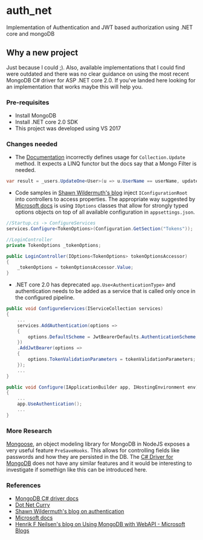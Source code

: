 # auth_net
Implementation of Authentication and JWT based authorization using .NET core and mongoDB

## Why a new project
Just because I could ;). Also, available implementations that I could find were outdated and there was no clear guidance on using the most recent MongoDB C# driver for ASP .NET core 2.0. If you've landed here looking for an implementation that works maybe this will help you.

### Pre-requisites
- Install MongoDB
- Install .NET core 2.0 SDK
- This project was developed using VS 2017

### Changes needed
- The [Documentation](http://www.dotnetcurry.com/aspnet-mvc/1267/using-mongodb-nosql-database-with-aspnet-webapi-core) incorrectly defines usage for  `Collection.Update` method. It expects a LINQ functor but the docs say that a Mongo Filter is needed.

```C#
var result = _users.UpdateOne<User>(u => u.UserName == userName, update);
```

- Code samples in [Shawn Wildermuth's blog](https://wildermuth.com/2017/08/19/Two-AuthorizationSchemes-in-ASP-NET-Core-2) inject `IConfigurationRoot` into controllers to access properties. The appropriate way suggested by [Microsoft docs](https://docs.microsoft.com/en-us/aspnet/core/fundamentals/configuration?tabs=basicconfiguration) is using `IOptions` classes that allow for strongly typed options objects on top of all available configuration in `appsettings.json`.

```C#
//Startup.cs -> ConfigureServices
services.Configure<TokenOptions>(Configuration.GetSection("Tokens"));

//LoginController
private TokenOptions _tokenOptions;

public LoginController(IOptions<TokenOptions> tokenOptionsAccessor)
{
	_tokenOptions = tokenOptionsAccessor.Value;
}

```
- .NET core 2.0 has deprecated `app.Use<AuthenticationType>` and authentication needs to be added as a service that is called only once in the configured pipeline.

```C#
public void ConfigureServices(IServiceCollection services)
{
	...
	services.AddAuthentication(options =>
	{
		options.DefaultScheme = JwtBearerDefaults.AuthenticationScheme;
	})
	.AddJwtBearer(options => 
	{
		options.TokenValidationParameters = tokenValidationParameters;
	});
	...
}

public void Configure(IApplicationBuilder app, IHostingEnvironment env)
{
	...
	app.UseAuthentication();
	...
}
```


### More Research
[Mongoose](http://mongoosejs.com/), an object modeling library for MongoDB in NodeJS exposes a very useful feature `PreSaveHooks`. This allows for controlling fields like passwords and how they are persisted in the DB. The [C# Driver for MongoDB](https://docs.mongodb.com/getting-started/csharp/) does not have any similar features and it would be interesting to investigate if somethign like this can be introduced here.

### References
- [MongoDB C# driver docs](https://docs.mongodb.com/getting-started/csharp/)
- [Dot Net Curry](http://www.dotnetcurry.com/aspnet-mvc/1267/using-mongodb-nosql-database-with-aspnet-webapi-core)
- [Shawn Wildermuth's blog on authentication](https://wildermuth.com/2017/08/19/Two-AuthorizationSchemes-in-ASP-NET-Core-2)
- [Microsoft docs](https://docs.microsoft.com/en-us/aspnet/core/fundamentals/configuration)
- [Henrik F Neilsen's blog on Using MongoDB with WebAPI - Microsoft Blogs](https://blogs.msdn.microsoft.com/henrikn/2012/02/18/using-mongodb-with-asp-net-web-api/)
